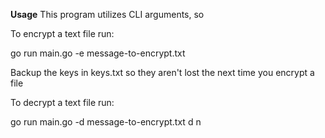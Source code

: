 **Usage**
This program utilizes CLI arguments, so


To encrypt a text file run:

go run main.go -e message-to-encrypt.txt

Backup the keys in keys.txt so they aren't lost the next time you encrypt a file


To decrypt a text file run:

go run main.go -d message-to-encrypt.txt d n
